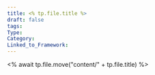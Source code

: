 ```yaml
---
title: <% tp.file.title %>
draft: false
tags: 
Type: 
Category: 
Linked_to_Framework:
---
```

<% await tp.file.move("content/" + tp.file.title) %>